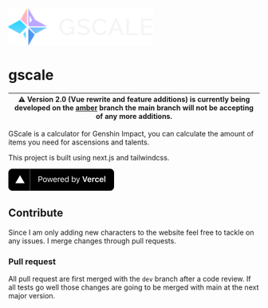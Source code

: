 <img src="./public/images/svg/logo_label_small.svg" height="75">

# gscale

| ⚠️ Version 2.0 (Vue rewrite and feature additions) is currently being developed on the [amber](https://github.com/glaciyan/gscale/tree/amber) branch the main branch will not be accepting of any more additions. |
|-|

GScale is a calculator for Genshin Impact, you can calculate the amount of items you need for ascensions and talents.

This project is built using next.js and tailwindcss.

<a href="https://vercel.com?utm_source=gscale&utm_campaign=oss">
<img src="./public/images/powered-by-vercel.svg"
	width="212"
	height="44">
</a>

## Contribute

Since I am only adding new characters to the website feel free to tackle on any issues. I merge changes through pull requests.

### Pull request

All pull request are first merged with the `dev` branch after a code review. If all tests go well those changes are going to be merged with main at the next major version.

